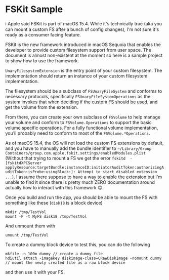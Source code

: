 # FSKit Sample

ℹ️ Apple said FSKit is part of macOS 15.4. While it's technically true (aka you can mount a custom FS after a bunch of config changes), I'm not sure it's ready as a consumer facing feature.

FSKit is the new framework introduced in macOS Sequoia that enables the developer to provide custom filesystem support from user space. The document is almost non-existent at the moment so here is a sample project to show how to use the framework.

`UnaryFilesystemExtension` is the entry point of your custom filesystem. The implementation should return an instance of your custom filesystem implementation.

The filesystem should be a subclass of `FSUnaryFileSystem` and conforms to necessary protocols, specifically `FSUnaryFileSystemOperations` as the system invokes that when deciding if the custom FS should be used, and get the volume from the extension.

From there, you can create your own subclass of `FSVolume` to help manage your volume and conform to `FSVolume.Operations` to support the basic volume specific operations. For a fully functional volume implementation, you’ll probably need to conform to most of the `FSVolume.*Operations`.

As of macOS 15.4, the OS will not load the custom FS extensions by default, and you have to manually add the bundle identifier to `~/Library/Group Containers/group.com.apple.fskit.settings/enabledModules.plist` (Without that trying to mount a FS we get the error `fskitd	-[fskitdXPCServer applyResource:targetBundle:instanceID:initiatorAuditToken:authorizingAuditToken:isProbe:usingBlock:]: Attempt to start disabled extension ...`). I assume there suppose to have a way to enable the extension but I'm unable to find it since there is pretty much ZERO documentation around actually how to interact with this framework 🙃.

Once you build and run the app, you should be able to mount the FS with something like these (`disk18` is a block device)

```
mkdir /tmp/TestVol
mount -F -t MyFS disk18 /tmp/TestVol
```

And unmount them with

```
umount /tmp/TestVol
```

To create a dummy block device to test this, you can do the following

```
mkfile -n 100m dummy // create a dummy file
hdiutil attach -imagekey diskimage-class=CRawDiskImage -nomount dummy // mount the newly created file as a raw block device
```

and then use it with your FS.
